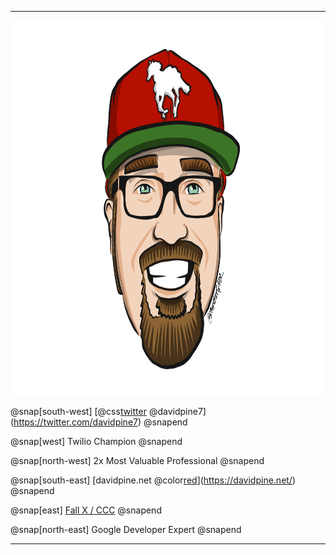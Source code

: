 ---

<img class="me" src="assets/me.png" height="600" />

@snap[south-west]
[@css[twitter](@fa[twitter]) @davidpine7](https://twitter.com/davidpine7)
@snapend

@snap[west]
Twilio Champion
@snapend

@snap[north-west]
2x Most Valuable Professional
@snapend

@snap[south-east]
[davidpine.net @color[red](@fa[globe])](https://davidpine.net/)
@snapend

@snap[east]
[Fall X / CCC](https://fallexperiment.com/creamcitycode)
@snapend

@snap[north-east]
Google Developer Expert
@snapend

---